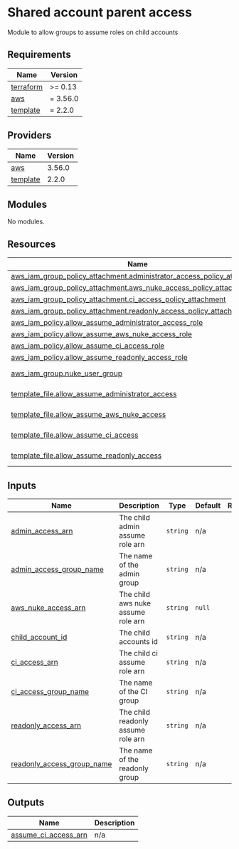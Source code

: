# Shared account parent access

Module to allow groups to assume roles on child accounts

<!-- BEGIN_TF_DOCS -->
## Requirements

| Name | Version |
|------|---------|
| <a name="requirement_terraform"></a> [terraform](#requirement\_terraform) | >= 0.13 |
| <a name="requirement_aws"></a> [aws](#requirement\_aws) | = 3.56.0 |
| <a name="requirement_template"></a> [template](#requirement\_template) | = 2.2.0 |

## Providers

| Name | Version |
|------|---------|
| <a name="provider_aws"></a> [aws](#provider\_aws) | 3.56.0 |
| <a name="provider_template"></a> [template](#provider\_template) | 2.2.0 |

## Modules

No modules.

## Resources

| Name | Type |
|------|------|
| [aws_iam_group_policy_attachment.administrator_access_policy_attachment](https://registry.terraform.io/providers/hashicorp/aws/3.56.0/docs/resources/iam_group_policy_attachment) | resource |
| [aws_iam_group_policy_attachment.aws_nuke_access_policy_attachment](https://registry.terraform.io/providers/hashicorp/aws/3.56.0/docs/resources/iam_group_policy_attachment) | resource |
| [aws_iam_group_policy_attachment.ci_access_policy_attachment](https://registry.terraform.io/providers/hashicorp/aws/3.56.0/docs/resources/iam_group_policy_attachment) | resource |
| [aws_iam_group_policy_attachment.readonly_access_policy_attachment](https://registry.terraform.io/providers/hashicorp/aws/3.56.0/docs/resources/iam_group_policy_attachment) | resource |
| [aws_iam_policy.allow_assume_administrator_access_role](https://registry.terraform.io/providers/hashicorp/aws/3.56.0/docs/resources/iam_policy) | resource |
| [aws_iam_policy.allow_assume_aws_nuke_access_role](https://registry.terraform.io/providers/hashicorp/aws/3.56.0/docs/resources/iam_policy) | resource |
| [aws_iam_policy.allow_assume_ci_access_role](https://registry.terraform.io/providers/hashicorp/aws/3.56.0/docs/resources/iam_policy) | resource |
| [aws_iam_policy.allow_assume_readonly_access_role](https://registry.terraform.io/providers/hashicorp/aws/3.56.0/docs/resources/iam_policy) | resource |
| [aws_iam_group.nuke_user_group](https://registry.terraform.io/providers/hashicorp/aws/3.56.0/docs/data-sources/iam_group) | data source |
| [template_file.allow_assume_administrator_access](https://registry.terraform.io/providers/hashicorp/template/2.2.0/docs/data-sources/file) | data source |
| [template_file.allow_assume_aws_nuke_access](https://registry.terraform.io/providers/hashicorp/template/2.2.0/docs/data-sources/file) | data source |
| [template_file.allow_assume_ci_access](https://registry.terraform.io/providers/hashicorp/template/2.2.0/docs/data-sources/file) | data source |
| [template_file.allow_assume_readonly_access](https://registry.terraform.io/providers/hashicorp/template/2.2.0/docs/data-sources/file) | data source |

## Inputs

| Name | Description | Type | Default | Required |
|------|-------------|------|---------|:--------:|
| <a name="input_admin_access_arn"></a> [admin\_access\_arn](#input\_admin\_access\_arn) | The child admin assume role arn | `string` | n/a | yes |
| <a name="input_admin_access_group_name"></a> [admin\_access\_group\_name](#input\_admin\_access\_group\_name) | The name of the admin group | `string` | n/a | yes |
| <a name="input_aws_nuke_access_arn"></a> [aws\_nuke\_access\_arn](#input\_aws\_nuke\_access\_arn) | The child aws nuke assume role arn | `string` | `null` | no |
| <a name="input_child_account_id"></a> [child\_account\_id](#input\_child\_account\_id) | The child accounts id | `string` | n/a | yes |
| <a name="input_ci_access_arn"></a> [ci\_access\_arn](#input\_ci\_access\_arn) | The child ci assume role arn | `string` | n/a | yes |
| <a name="input_ci_access_group_name"></a> [ci\_access\_group\_name](#input\_ci\_access\_group\_name) | The name of the CI group | `string` | n/a | yes |
| <a name="input_readonly_access_arn"></a> [readonly\_access\_arn](#input\_readonly\_access\_arn) | The child readonly assume role arn | `string` | n/a | yes |
| <a name="input_readonly_access_group_name"></a> [readonly\_access\_group\_name](#input\_readonly\_access\_group\_name) | The name of the readonly group | `string` | n/a | yes |

## Outputs

| Name | Description |
|------|-------------|
| <a name="output_assume_ci_access_arn"></a> [assume\_ci\_access\_arn](#output\_assume\_ci\_access\_arn) | n/a |
<!-- END_TF_DOCS -->
